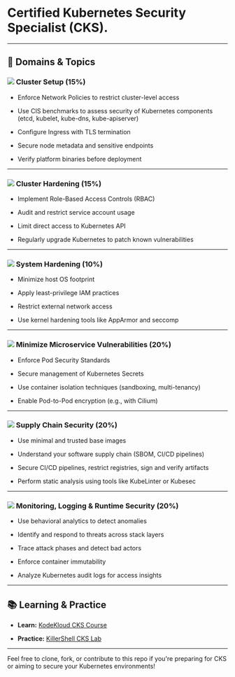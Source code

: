 
# **Certified Kubernetes Security Specialist (CKS)**.

---

## 📌 Domains & Topics

### ![](https://training.linuxfoundation.org/wp-content/mu-plugins/lf-owls-pdp/assets/images/pdp-fundamentals/course-chapter.png) Cluster Setup (15%)

- Enforce Network Policies to restrict cluster-level access
    
- Use CIS benchmarks to assess security of Kubernetes components (etcd, kubelet, kube-dns, kube-apiserver)
    
- Configure Ingress with TLS termination
    
- Secure node metadata and sensitive endpoints
    
- Verify platform binaries before deployment
    

---

### ![](https://training.linuxfoundation.org/wp-content/mu-plugins/lf-owls-pdp/assets/images/pdp-fundamentals/course-chapter.png) Cluster Hardening (15%)

- Implement Role-Based Access Controls (RBAC)
    
- Audit and restrict service account usage
    
- Limit direct access to Kubernetes API
    
- Regularly upgrade Kubernetes to patch known vulnerabilities
    

---

### ![](https://training.linuxfoundation.org/wp-content/mu-plugins/lf-owls-pdp/assets/images/pdp-fundamentals/course-chapter.png) System Hardening (10%)

- Minimize host OS footprint
    
- Apply least-privilege IAM practices
    
- Restrict external network access
    
- Use kernel hardening tools like AppArmor and seccomp
    

---

### ![](https://training.linuxfoundation.org/wp-content/mu-plugins/lf-owls-pdp/assets/images/pdp-fundamentals/course-chapter.png) Minimize Microservice Vulnerabilities (20%)

- Enforce Pod Security Standards
    
- Secure management of Kubernetes Secrets
    
- Use container isolation techniques (sandboxing, multi-tenancy)
    
- Enable Pod-to-Pod encryption (e.g., with Cilium)
    

---

### ![](https://training.linuxfoundation.org/wp-content/mu-plugins/lf-owls-pdp/assets/images/pdp-fundamentals/course-chapter.png) Supply Chain Security (20%)

- Use minimal and trusted base images
    
- Understand your software supply chain (SBOM, CI/CD pipelines)
    
- Secure CI/CD pipelines, restrict registries, sign and verify artifacts
    
- Perform static analysis using tools like KubeLinter or Kubesec
    

---

### ![](https://training.linuxfoundation.org/wp-content/mu-plugins/lf-owls-pdp/assets/images/pdp-fundamentals/course-chapter.png) Monitoring, Logging & Runtime Security (20%)

- Use behavioral analytics to detect anomalies
    
- Identify and respond to threats across stack layers
    
- Trace attack phases and detect bad actors
    
- Enforce container immutability
    
- Analyze Kubernetes audit logs for access insights
    

---

## 📚 Learning & Practice

- **Learn:** [KodeKloud CKS Course](https://learn.kodekloud.com/courses/certified-kubernetes-security-specialist-cks)
    
- **Practice:** [KillerShell CKS Lab](https://killercoda.com/killer-shell-cks)
    

---

Feel free to clone, fork, or contribute to this repo if you're preparing for CKS or aiming to secure your Kubernetes environments!
